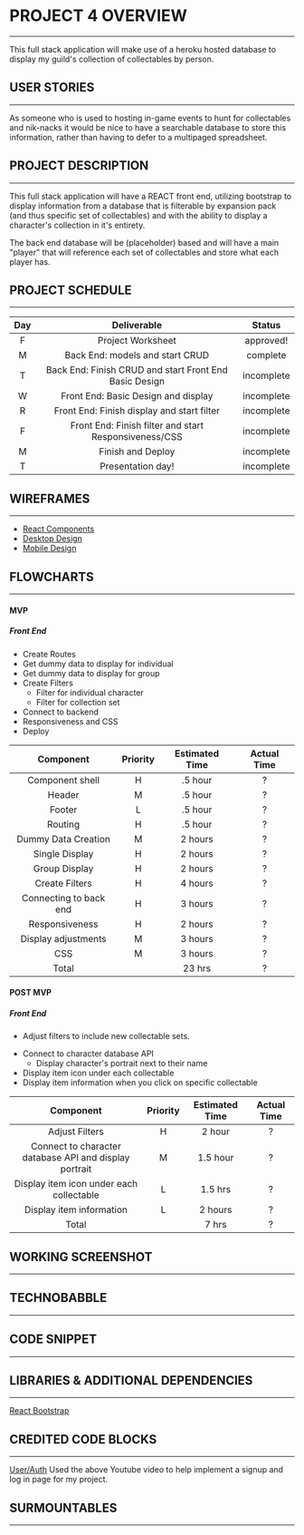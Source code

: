 # PROJECT 4 OVERVIEW

---

This full stack application will make use of a heroku hosted database to display my guild's collection of collectables by person.

## USER STORIES

---

As someone who is used to hosting in-game events to hunt for collectables and nik-nacks it would be nice to have a searchable database to store this information, rather than having to defer to a multipaged spreadsheet.

## PROJECT DESCRIPTION

---

This full stack application will have a REACT front end, utilizing bootstrap to display information from a database that is filterable by expansion pack (and thus specific set of collectables) and with the ability to display a character's collection in it's entirety.

The back end database will be (placeholder) based and will have a main "player" that will reference each set of collectables and store what each player has.

## PROJECT SCHEDULE

---

| Day |                      Deliverable                       |   Status   |
| :-: | :----------------------------------------------------: | :--------: |
|  F  |                   Project Worksheet                    | approved!  |
|  M  |            Back End: models and start CRUD             | complete |
|  T  | Back End: Finish CRUD and start Front End Basic Design | incomplete |
|  W  |          Front End: Basic Design and display           | incomplete |
|  R  |       Front End: Finish display and start filter       | incomplete |
|  F  | Front End: Finish filter and start Responsiveness/CSS  | incomplete |
|  M  |                   Finish and Deploy                    | incomplete |
|  T  |                   Presentation day!                    | incomplete |

## WIREFRAMES

---

- [React Components](https://drive.google.com/file/d/1XpmIEP16nVzZ7K566yMbqMb1atuLpXIy/view?usp=sharing)
- [Desktop Design](https://drive.google.com/file/d/1mvTj39GTqYUyu8exP9Rb2vUnRAkJ8KA-/view?usp=sharing)
- [Mobile Design](https://drive.google.com/file/d/1gltoIkwKS2KjEmqE4C6I17FWqHXIONAD/view?usp=sharing)

## FLOWCHARTS

---

#### MVP
##### Front End

- Create Routes
- Get dummy data to display for individual
- Get dummy data to display for group
- Create Filters
  - Filter for individual character
  - Filter for collection set
- Connect to backend
- Responsiveness and CSS
- Deploy

|       Component        | Priority | Estimated Time | Actual Time |
| :--------------------: | :------: | :------------: | :---------: |
|    Component shell     |    H     |    .5 hour     |      ?      |
|         Header         |    M     |    .5 hour     |      ?      |
|         Footer         |    L     |    .5 hour     |      ?      |
|        Routing         |    H     |    .5 hour     |      ?      |
|  Dummy Data Creation   |    M     |    2 hours     |      ?      |
|     Single Display     |    H     |    2 hours     |      ?      |
|     Group Display      |    H     |    2 hours     |      ?      |
|     Create Filters     |    H     |    4 hours     |      ?      |
| Connecting to back end |    H     |    3 hours     |      ?      |
|       Responsiveness       |    H     |    2 hours     |      ?      |
|  Display adjustments   |    M     |    3 hours     |      ?      |
|          CSS           |    M     |    3 hours     |      ?      |
|         Total          |          |     23 hrs     |      ?      |

#### POST MVP

##### Front End

- Adjust filters to include new collectable sets.
* Connect to character database API
  - Display character's portrait next to their name
* Display item icon under each collectable
* Display item information when you click on specific collectable

|                       Component                        | Priority | Estimated Time | Actual Time |
| :----------------------------------------------------: | :------: | :------------: | :---------: |
|                     Adjust Filters                     |    H     |     2 hour     |      ?      |
| Connect to character database API and display portrait |    M     |    1.5 hour    |      ?      |
|        Display item icon under each collectable        |    L     |    1.5 hrs     |      ?      |
|                Display item information                |    L     |    2 hours     |      ?      |
|                         Total                          |          |     7 hrs      |      ?      |

## WORKING SCREENSHOT

---

## TECHNOBABBLE

---

## CODE SNIPPET

---

## LIBRARIES & ADDITIONAL DEPENDENCIES
---

 [React Bootstrap](https://react-bootstrap.github.io/getting-started/introduction)

## CREDITED CODE BLOCKS
---
  [User/Auth](https://www.youtube.com/watch?v=HGgyd1bYWsE)
  Used the above Youtube video to help implement a signup and log in page for my project.

## SURMOUNTABLES

---
